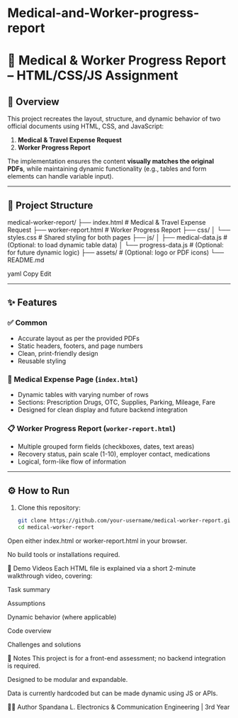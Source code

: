 # Medical-and-Worker-progress-report
# 📄 Medical & Worker Progress Report – HTML/CSS/JS Assignment

## 🔧 Overview

This project recreates the layout, structure, and dynamic behavior of two official documents using HTML, CSS, and JavaScript:

1. **Medical & Travel Expense Request**
2. **Worker Progress Report**

The implementation ensures the content **visually matches the original PDFs**, while maintaining dynamic functionality (e.g., tables and form elements can handle variable input).

---

## 📁 Project Structure

medical-worker-report/ ├── index.html # Medical & Travel Expense Request ├── worker-report.html # Worker Progress Report ├── css/ │ └── styles.css # Shared styling for both pages ├── js/ │ ├── medical-data.js # (Optional: to load dynamic table data) │ └── progress-data.js # (Optional: for future dynamic logic) ├── assets/ # (Optional: logo or PDF icons) └── README.md

yaml
Copy
Edit

---

## ✨ Features

### ✅ Common
- Accurate layout as per the provided PDFs
- Static headers, footers, and page numbers
- Clean, print-friendly design
- Reusable styling

### 📄 Medical Expense Page (`index.html`)
- Dynamic tables with varying number of rows
- Sections: Prescription Drugs, OTC, Supplies, Parking, Mileage, Fare
- Designed for clean display and future backend integration

### 📋 Worker Progress Report (`worker-report.html`)
- Multiple grouped form fields (checkboxes, dates, text areas)
- Recovery status, pain scale (1-10), employer contact, medications
- Logical, form-like flow of information

---

## ⚙️ How to Run

1. Clone this repository:
   ```bash
   git clone https://github.com/your-username/medical-worker-report.git
   cd medical-worker-report
Open either index.html or worker-report.html in your browser.

No build tools or installations required.

🎥 Demo Videos
Each HTML file is explained via a short 2-minute walkthrough video, covering:

Task summary

Assumptions

Dynamic behavior (where applicable)

Code overview

Challenges and solutions

📌 Notes
This project is for a front-end assessment; no backend integration is required.

Designed to be modular and expandable.

Data is currently hardcoded but can be made dynamic using JS or APIs.

👨‍💻 Author
Spandana L.
Electronics & Communication Engineering | 3rd Year
